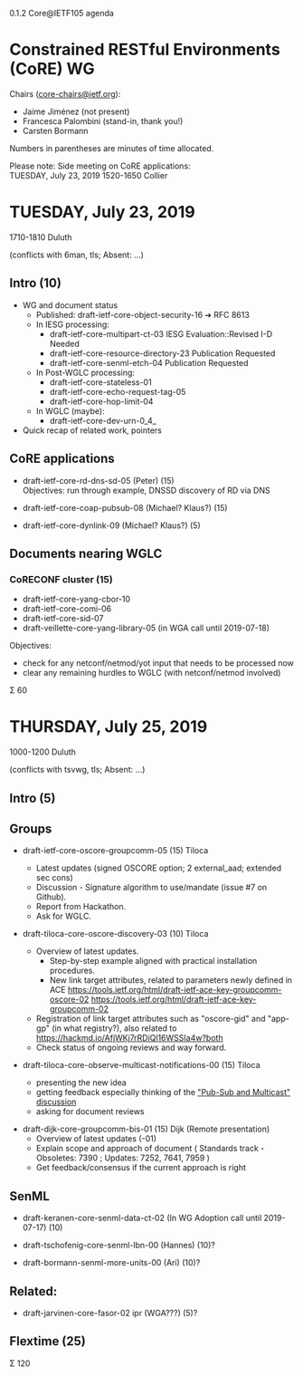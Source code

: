 0.1.2 Core@IETF105 agenda

# Constrained RESTful Environments (CoRE) WG

Chairs (core-chairs@ietf.org):

* Jaime Jiménez (not present)
* Francesca Palombini (stand-in, thank you!)
* Carsten Bormann

Numbers in parentheses are minutes of time allocated.

Please note: Side meeting on CoRE applications:  
TUESDAY, July 23, 2019 1520-1650 Collier



# TUESDAY, July 23, 2019
1710-1810 Duluth

(conflicts with 6man, tls; Absent: ...)

## Intro (10)

  * WG and document status
     * Published: 	draft-ietf-core-object-security-16 ➔ RFC 8613
     * In IESG processing:
       * draft-ietf-core-multipart-ct-03  	IESG Evaluation::Revised I-D Needed
       * draft-ietf-core-resource-directory-23  	Publication Requested
       * draft-ietf-core-senml-etch-04  	Publication Requested
     * In Post-WGLC processing:
       * draft-ietf-core-stateless-01
       * draft-ietf-core-echo-request-tag-05
       * draft-ietf-core-hop-limit-04
     * In WGLC (maybe):
       * draft-ietf-core-dev-urn-0_4_
  * Quick recap of related work, pointers

## CoRE applications


* draft-ietf-core-rd-dns-sd-05 (Peter) (15)   
  Objectives: run through example, DNSSD discovery of RD via DNS

* draft-ietf-core-coap-pubsub-08 (Michael? Klaus?) (15)

* draft-ietf-core-dynlink-09 (Michael? Klaus?) (5)


## Documents nearing WGLC


### CoRECONF cluster (15)

* draft-ietf-core-yang-cbor-10
* draft-ietf-core-comi-06
* draft-ietf-core-sid-07
* draft-veillette-core-yang-library-05 (in WGA call until 2019-07-18)

Objectives:

- check for any netconf/netmod/yot input that needs to be processed now
- clear any remaining hurdles to WGLC (with netconf/netmod involved)

Σ 60



# THURSDAY, July 25, 2019
1000-1200 Duluth

(conflicts with tsvwg, tls; Absent: ...)

## Intro (5)


## Groups

* draft-ietf-core-oscore-groupcomm-05 (15) Tiloca
    * Latest updates (signed OSCORE option; 2 external_aad; extended sec cons)
    * Discussion - Signature algorithm to use/mandate (issue #7 on Github).
    * Report from Hackathon.
    * Ask for WGLC.

* draft-tiloca-core-oscore-discovery-03 (10) Tiloca
    * Overview of latest updates.
       - Step-by-step example aligned with practical installation procedures.
       - New link target attributes, related to parameters newly defined in ACE
         https://tools.ietf.org/html/draft-ietf-ace-key-groupcomm-oscore-02
         https://tools.ietf.org/html/draft-ietf-ace-key-groupcomm-02
    * Registration of link target attributes such as "oscore-gid" and
      "app-gp" (in what registry?), also related to
      https://hackmd.io/AfjWKj7rRDiQl16WSSIa4w?both
    * Check status of ongoing reviews and way forward.

* draft-tiloca-core-observe-multicast-notifications-00 (15) Tiloca
    - presenting the new idea
    - getting feedback especially thinking of the ["Pub-Sub and Multicast" discussion][1]
    - asking for document reviews

[1]: https://github.com/EricssonResearch/coap-pubsub-profile/blob/master/Pubsub-multicast.pdf

* draft-dijk-core-groupcomm-bis-01 (15) Dijk (Remote presentation)
    * Overview of latest updates (-01)
    * Explain scope and approach of document ( Standards track - Obsoletes: 7390 ; Updates: 7252, 7641, 7959 )
    * Get feedback/consensus if the current approach is right

## SenML

* draft-keranen-core-senml-data-ct-02 (In WG Adoption call until
  2019-07-17) (10)

* draft-tschofenig-core-senml-lbn-00 (Hannes) (10)?

* draft-bormann-senml-more-units-00 (Ari) (10)?


## Related:

* draft-jarvinen-core-fasor-02	ipr (WGA???) (5)?

## Flextime (25)

Σ 120

<!-- 

# IETF 104:

	draft-dorfner-core-simplemetadata	-01			2019-03-24  
	draft-bormann-core-ace-aif	-06			2019-03-29  
	draft-amsuess-core-accept-any	-00			2019-03-25  
	draft-amsuess-core-rd-replication	-02			2019-03-11  
	draft-amsuess-core-resource-directory-extensions	-00			2019-01-10  
	draft-bhattacharyya-core-a-realist	-02			2019-02-05  
	draft-djamaa-core-proactive-rd-discovery	-00			2019-04-01  

	draft-bormann-senml-more-units	-00			2019-02-27  

	draft-ietf-core-interfaces	-14			2019-03-11  	Active

# Unrelated to CoRE:

	draft-yangcan-core-web-software-built-in-cloud	-01			2019-04-25  
	draft-urien-core-blockchain-transaction-protocol	-02			2019-03-04  
	draft-urien-core-identity-module-coap	-06			2019-06-28  
	draft-urien-core-racs	-13			2019-06-14  

 -->
